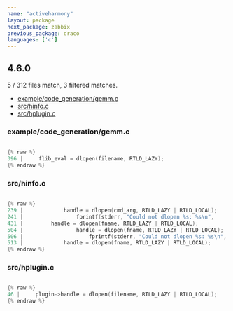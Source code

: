 ```yaml
---
name: "activeharmony"
layout: package
next_package: zabbix
previous_package: draco
languages: ['c']
---
```

## 4.6.0
5 / 312 files match, 3 filtered matches.

 - [example/code_generation/gemm.c](#examplecode_generationgemmc)
 - [src/hinfo.c](#srchinfoc)
 - [src/hplugin.c](#srchpluginc)

### example/code_generation/gemm.c

```c

{% raw %}
396 |     flib_eval = dlopen(filename, RTLD_LAZY);
{% endraw %}

```
### src/hinfo.c

```c

{% raw %}
239 |             handle = dlopen(cmd_arg, RTLD_LAZY | RTLD_LOCAL);
241 |                 fprintf(stderr, "Could not dlopen %s: %s\n",
431 |         handle = dlopen(fname, RTLD_LAZY | RTLD_LOCAL);
504 |                 handle = dlopen(fname, RTLD_LAZY | RTLD_LOCAL);
506 |                     fprintf(stderr, "Could not dlopen %s: %s\n",
513 |             handle = dlopen(fname, RTLD_LAZY | RTLD_LOCAL);
{% endraw %}

```
### src/hplugin.c

```c

{% raw %}
46 |     plugin->handle = dlopen(filename, RTLD_LAZY | RTLD_LOCAL);
{% endraw %}

```